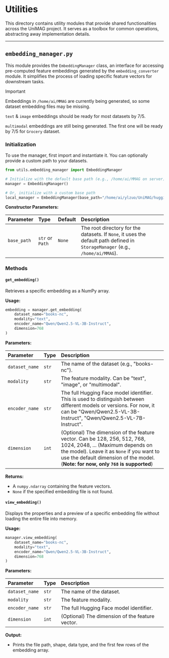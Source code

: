 # Utilities

This directory contains utility modules that provide shared functionalities across the UniMAG project. It serves as a toolbox for common operations, abstracting away implementation details.

---

## `embedding_manager.py`

This module provides the `EmbeddingManager` class, an interface for accessing pre-computed feature embeddings generated by the `embedding_converter` module. It simplifies the process of loading specific feature vectors for downstream tasks.

> [!IMPORTANT]
> Embeddings in `/home/ai/MMAG` are currently being generated, so some dataset embedding files may be missing.
> 
> `text` & `image` embeddings should be ready for most datasets by 7/5.
> 
> `multimodal` embeddings are still being generated. The first one will be ready by 7/5 for `Grocery` dataset.

### Initialization

To use the manager, first import and instantiate it. You can optionally provide a custom path to your datasets.

```python
from utils.embedding_manager import EmbeddingManager

# Initialize with the default base path (e.g., /home/ai/MMAG on server)
manager = EmbeddingManager()

# Or, initialize with a custom base path
local_manager = EmbeddingManager(base_path="/home/ai/ylzuo/UniMAG/hugging_face")
```

**Constructor Parameters:**

| Parameter | Type | Default | Description |
| :--- | :--- | :--- | :--- |
| `base_path` | `str` or `Path` | `None` | The root directory for the datasets. If `None`, it uses the default path defined in `StorageManager` (e.g., `/home/ai/MMAG`). |


### Methods

#### `get_embedding()`

Retrieves a specific embedding as a NumPy array.

**Usage:**
```python
embedding = manager.get_embedding(
    dataset_name="books-nc",
    modality="text",
    encoder_name="Qwen/Qwen2.5-VL-3B-Instruct",
    dimension=768
)
```

**Parameters:**

| Parameter | Type | Description |
| :--- | :--- | :--- |
| `dataset_name` | `str` | The name of the dataset (e.g., "books-nc"). |
| `modality` | `str` | The feature modality. Can be "text", "image", or "multimodal". |
| `encoder_name` | `str` | The full Hugging Face model identifier. This is used to distinguish between different models or versions. For now, it can be "Qwen/Qwen2.5-VL-3B-Instruct", "Qwen/Qwen2.5-VL-7B-Instruct". |
| `dimension` | `int` | (Optional) The dimension of the feature vector. Can be 128, 256, 512, 768, 1024, 2048, ... (Maximum depends on the model). Leave it as `None` if you want to use the default dimension of the model. (**Note: for now, only `768` is supported**)|

**Returns:**
- A `numpy.ndarray` containing the feature vectors.
- `None` if the specified embedding file is not found.

#### `view_embedding()`

Displays the properties and a preview of a specific embedding file without loading the entire file into memory.

**Usage:**
```python
manager.view_embedding(
    dataset_name="books-nc",
    modality="text",
    encoder_name="Qwen/Qwen2.5-VL-3B-Instruct",
    dimension=768
)
```

**Parameters:**

| Parameter | Type | Description |
| :--- | :--- | :--- |
| `dataset_name` | `str` | The name of the dataset. |
| `modality` | `str` | The feature modality. |
| `encoder_name` | `str` | The full Hugging Face model identifier. |
| `dimension` | `int` | (Optional) The dimension of the feature vector. |

**Output:**
- Prints the file path, shape, data type, and the first few rows of the embedding array.
